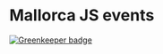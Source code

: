 # Mallorca JS events

[![Greenkeeper badge](https://badges.greenkeeper.io/jrgcubano/mjs-site.svg)](https://greenkeeper.io/)

